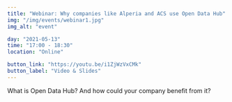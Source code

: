```yaml
---
title: "Webinar: Why companies like Alperia and ACS use Open Data Hub"
img: "/img/events/webinar1.jpg"
img_alt: "event"

day: "2021-05-13"
time: "17:00 - 18:30"
location: "Online"

button_link: "https://youtu.be/i1ZjWzVxCMk"
button_label: "Video & Slides"
---
```


What is Open Data Hub? And how could your company benefit from it?